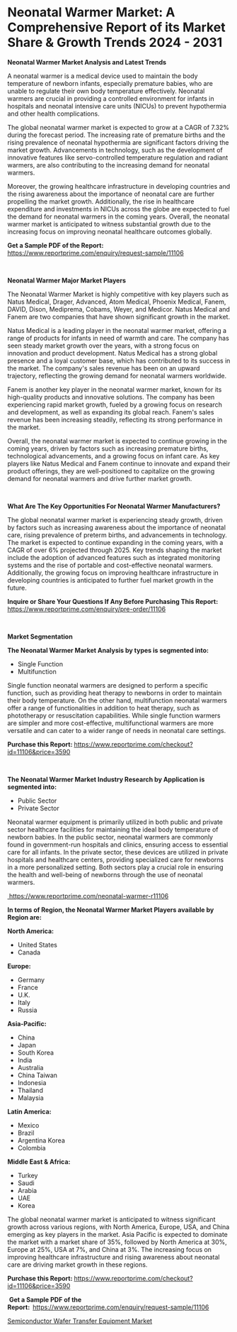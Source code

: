<p><h1>Neonatal Warmer Market: A Comprehensive Report of its Market Share & Growth Trends 2024 - 2031</h1></p><p><strong>Neonatal Warmer Market Analysis and Latest Trends</strong></p>
<p><p>A neonatal warmer is a medical device used to maintain the body temperature of newborn infants, especially premature babies, who are unable to regulate their own body temperature effectively. Neonatal warmers are crucial in providing a controlled environment for infants in hospitals and neonatal intensive care units (NICUs) to prevent hypothermia and other health complications.</p><p>The global neonatal warmer market is expected to grow at a CAGR of 7.32% during the forecast period. The increasing rate of premature births and the rising prevalence of neonatal hypothermia are significant factors driving the market growth. Advancements in technology, such as the development of innovative features like servo-controlled temperature regulation and radiant warmers, are also contributing to the increasing demand for neonatal warmers.</p><p>Moreover, the growing healthcare infrastructure in developing countries and the rising awareness about the importance of neonatal care are further propelling the market growth. Additionally, the rise in healthcare expenditure and investments in NICUs across the globe are expected to fuel the demand for neonatal warmers in the coming years. Overall, the neonatal warmer market is anticipated to witness substantial growth due to the increasing focus on improving neonatal healthcare outcomes globally.</p></p>
<p><strong>Get a Sample PDF of the Report:&nbsp;</strong> <a href="https://www.reportprime.com/enquiry/request-sample/11106">https://www.reportprime.com/enquiry/request-sample/11106</a></p>
<p>&nbsp;</p>
<p><strong>Neonatal Warmer Major Market Players</strong></p>
<p><p>The Neonatal Warmer Market is highly competitive with key players such as Natus Medical, Drager, Advanced, Atom Medical, Phoenix Medical, Fanem, DAVID, Dison, Mediprema, Cobams, Weyer, and Medicor. Natus Medical and Fanem are two companies that have shown significant growth in the market. </p><p>Natus Medical is a leading player in the neonatal warmer market, offering a range of products for infants in need of warmth and care. The company has seen steady market growth over the years, with a strong focus on innovation and product development. Natus Medical has a strong global presence and a loyal customer base, which has contributed to its success in the market. The company's sales revenue has been on an upward trajectory, reflecting the growing demand for neonatal warmers worldwide.</p><p>Fanem is another key player in the neonatal warmer market, known for its high-quality products and innovative solutions. The company has been experiencing rapid market growth, fueled by a growing focus on research and development, as well as expanding its global reach. Fanem's sales revenue has been increasing steadily, reflecting its strong performance in the market.</p><p>Overall, the neonatal warmer market is expected to continue growing in the coming years, driven by factors such as increasing premature births, technological advancements, and a growing focus on infant care. As key players like Natus Medical and Fanem continue to innovate and expand their product offerings, they are well-positioned to capitalize on the growing demand for neonatal warmers and drive further market growth.</p></p>
<p>&nbsp;</p>
<p><strong>What Are The Key Opportunities For Neonatal Warmer Manufacturers?</strong></p>
<p><p>The global neonatal warmer market is experiencing steady growth, driven by factors such as increasing awareness about the importance of neonatal care, rising prevalence of preterm births, and advancements in technology. The market is expected to continue expanding in the coming years, with a CAGR of over 6% projected through 2025. Key trends shaping the market include the adoption of advanced features such as integrated monitoring systems and the rise of portable and cost-effective neonatal warmers. Additionally, the growing focus on improving healthcare infrastructure in developing countries is anticipated to further fuel market growth in the future.</p></p>
<p><strong>Inquire or Share Your Questions If Any Before Purchasing This Report:</strong> <a href="https://www.reportprime.com/enquiry/pre-order/11106">https://www.reportprime.com/enquiry/pre-order/11106</a></p>
<p>&nbsp;</p>
<p><strong>Market Segmentation</strong></p>
<p><strong>The Neonatal Warmer Market Analysis by types is segmented into:</strong></p>
<p><ul><li>Single Function</li><li>Multifunction</li></ul></p>
<p><p>Single function neonatal warmers are designed to perform a specific function, such as providing heat therapy to newborns in order to maintain their body temperature. On the other hand, multifunction neonatal warmers offer a range of functionalities in addition to heat therapy, such as phototherapy or resuscitation capabilities. While single function warmers are simpler and more cost-effective, multifunctional warmers are more versatile and can cater to a wider range of needs in neonatal care settings.</p></p>
<p><strong>Purchase this Report:&nbsp;</strong><a href="https://www.reportprime.com/checkout?id=11106&price=3590">https://www.reportprime.com/checkout?id=11106&price=3590</a></p>
<p>&nbsp;</p>
<p><strong>The Neonatal Warmer Market Industry Research by Application is segmented into:</strong></p>
<p><ul><li>Public Sector</li><li>Private Sector</li></ul></p>
<p><p>Neonatal warmer equipment is primarily utilized in both public and private sector healthcare facilities for maintaining the ideal body temperature of newborn babies. In the public sector, neonatal warmers are commonly found in government-run hospitals and clinics, ensuring access to essential care for all infants. In the private sector, these devices are utilized in private hospitals and healthcare centers, providing specialized care for newborns in a more personalized setting. Both sectors play a crucial role in ensuring the health and well-being of newborns through the use of neonatal warmers.</p></p>
<p><a href="https://www.reportprime.com/neonatal-warmer-r11106">&nbsp;https://www.reportprime.com/neonatal-warmer-r11106</a></p>
<p><strong>In terms of Region, the Neonatal Warmer Market Players available by Region are:</strong></p>
<p>
    <p> <strong> North America: </strong>
        <ul>
            <li>United States</li>
            <li>Canada</li>
        </ul>
        </p> 
    <p> <strong> Europe: </strong>
        <ul>
            <li>Germany</li>
            <li>France</li>
            <li>U.K.</li>
            <li>Italy</li>
            <li>Russia</li>
        </ul>
        </p> 
    <p> <strong> Asia-Pacific: </strong>
        <ul>
            <li>China</li>
            <li>Japan</li>
            <li>South Korea</li>
            <li>India</li>
            <li>Australia</li>
            <li>China Taiwan</li>
            <li>Indonesia</li>
            <li>Thailand</li>
            <li>Malaysia</li>
        </ul>
        </p> 
    <p> <strong> Latin America: </strong>
        <ul>
            <li>Mexico</li>
            <li>Brazil</li>
            <li>Argentina Korea</li>
            <li>Colombia</li>
        </ul>
        </p> 
    <p> <strong> Middle East & Africa: </strong>
        <ul>
            <li>Turkey</li>
            <li>Saudi</li>
            <li>Arabia</li>
            <li>UAE</li>
            <li>Korea</li>
        </ul>
    </p>
    </p>
<p><p>The global neonatal warmer market is anticipated to witness significant growth across various regions, with North America, Europe, USA, and China emerging as key players in the market. Asia Pacific is expected to dominate the market with a market share of 35%, followed by North America at 30%, Europe at 25%, USA at 7%, and China at 3%. The increasing focus on improving healthcare infrastructure and rising awareness about neonatal care are driving market growth in these regions.</p></p>
<p><strong>Purchase this Report: </strong><a href="https://www.reportprime.com/checkout?id=11106&price=3590">https://www.reportprime.com/checkout?id=11106&price=3590</a></p>
<p>&nbsp;<strong>Get a Sample PDF of the Report:&nbsp;&nbsp;</strong><a href="https://www.reportprime.com/enquiry/request-sample/11106">https://www.reportprime.com/enquiry/request-sample/11106</a></p>
<p><strong></strong></p>
<p><p><a href="https://view.publitas.com/reportprime-1/semiconductor-wafer-transfer-equipment-market-comprehensive-assessment-by-type-application-and-geography/">Semiconductor Wafer Transfer Equipment Market</a></p></p>